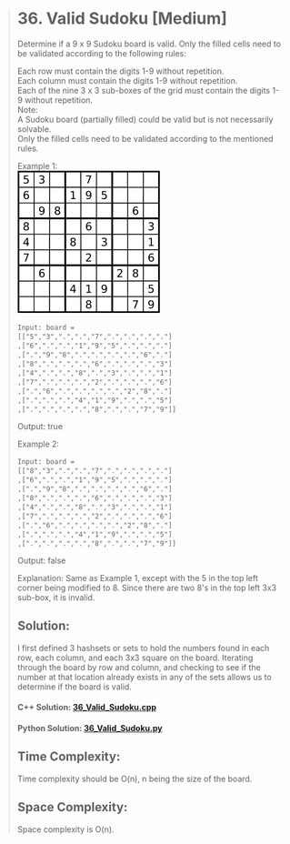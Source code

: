 > # 36. Valid Sudoku [Medium]
>Determine if a 9 x 9 Sudoku board is valid. Only the filled cells need to be validated according to the following rules:
>
>Each row must contain the digits 1-9 without repetition.  
>Each column must contain the digits 1-9 without repetition.  
>Each of the nine 3 x 3 sub-boxes of the grid must contain the digits 1-9 without repetition.  
>Note:  
>A Sudoku board (partially filled) could be valid but is not necessarily solvable.  
>Only the filled cells need to be validated according to the mentioned rules.  
>
>Example 1:  
>![image](/images/Sudoku-by-L2G-20050714.svg.png)  
>```
>Input: board =   
>[["5","3",".",".","7",".",".",".","."]  
>,["6",".",".","1","9","5",".",".","."]  
>,[".","9","8",".",".",".",".","6","."]  
>,["8",".",".",".","6",".",".",".","3"]  
>,["4",".",".","8",".","3",".",".","1"]  
>,["7",".",".",".","2",".",".",".","6"]  
>,[".","6",".",".",".",".","2","8","."]  
>,[".",".",".","4","1","9",".",".","5"]  
>,[".",".",".",".","8",".",".","7","9"]]
>```
>Output: true  
>
>Example 2:  
>```
>Input: board =  
>[["8","3",".",".","7",".",".",".","."]  
>,["6",".",".","1","9","5",".",".","."]  
>,[".","9","8",".",".",".",".","6","."]  
>,["8",".",".",".","6",".",".",".","3"]  
>,["4",".",".","8",".","3",".",".","1"]  
>,["7",".",".",".","2",".",".",".","6"]  
>,[".","6",".",".",".",".","2","8","."]  
>,[".",".",".","4","1","9",".",".","5"]  
>,[".",".",".",".","8",".",".","7","9"]]  
>```
>Output: false
>
>Explanation: Same as Example 1, except with the 5 in the top left corner being modified to 8. Since there are two 8's in the top left 3x3 sub-box, it is invalid.
>
> ## Solution:
> I first defined 3 hashsets or sets to hold the numbers found in each row, each column, and each 3x3 square on the board. Iterating through the board by row and column, and checking to see if the number at that location already exists in any of the sets allows us to determine if the board is valid.
>
> #### C++ Solution: [36_Valid_Sudoku.cpp](/c++/36_Valid_Sudoku.cpp)
> #### Python Solution: [36_Valid_Sudoku.py](/python/36_Valid_Sudoku.py)
>
> ## Time Complexity:
> Time complexity should be O(n), n being the size of the board.
> ## Space Complexity:
> Space complexity is O(n).